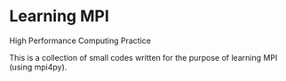 # Learning MPI
High Performance Computing Practice

This is a collection of small codes written for the purpose of learning MPI (using mpi4py).

